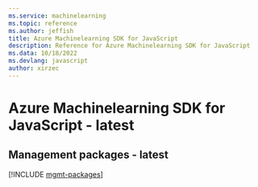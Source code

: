 ```yaml
---
ms.service: machinelearning
ms.topic: reference
ms.author: jeffish
title: Azure Machinelearning SDK for JavaScript
description: Reference for Azure Machinelearning SDK for JavaScript
ms.data: 10/18/2022
ms.devlang: javascript
author: xirzec
---
```

# Azure Machinelearning SDK for JavaScript - latest

## Management packages - latest
[!INCLUDE [mgmt-packages](machinelearning-mgmt-index.md)]